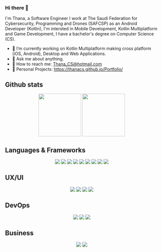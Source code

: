 ### Hi there 👋

I'm Thana, a Software Engineer I work at The Saudi Federation for Cybersecurity, Programming and Drones (SAFCSP) as an Android Developer (Kotlin), I'm intersted in Mobile Development, Kotlin Multiplatform and Game Development, I have a bachelor's degree on Computer Science (CS). 

- 🌱 I’m currently working on Kotlin Multiplatform making cross platform (iOS, Android), Desktop and Web Applications.
- 💬 Ask me about anything.
- 💌 How to reach me: Thana_CS@hotmail.com
- 🌆  Personal Projects: https://thanacs.github.io/Portfolio/

## Github stats

<p align="center">
  <img height="140px" src="https://denvercoder1-github-readme-stats.vercel.app/api/?username=ThanaCS&show_icons=true&count_private=true&theme=algolia&hide=contribs,issues"/>
  <img height="140px" src="https://github-readme-stats.vercel.app/api/top-langs/?username=ThanaCS&langs_count=9&layout=compact&theme=algolia"/>
</p>

## Languages & Frameworks

<p align="center">
  <img src="https://img.shields.io/badge/-Kotlin-f54254?style=flat&logo=Kotlin&logoColor=white"/>
  <img src="https://img.shields.io/badge/-Android-f542a4?style=flat&logo=Android&logoColor=white"/>
  <img src="https://img.shields.io/badge/-Java-e942f5?style=flat&logo=Java&logoColor=white"/>
  <img src="https://img.shields.io/badge/-python-7242f5?style=flat&logo=python&logoColor=white"/>
  <img src="https://img.shields.io/badge/-Unity-4284f5?style=flat&logo=Unity&logoColor=white"/>
  <img src="http://img.shields.io/badge/-NodeJS-6EBF20?style=flat&logo=node.js&logoColor=white"/>
  <img src="https://img.shields.io/badge/-C%20Sharp-239120?style=flat&logo=c-sharp&logoColor=white"/>
  <img src="https://img.shields.io/badge/-Swift-f59c42?style=flat&logo=Swift&logoColor=white"/>
  <img src="https://img.shields.io/badge/-HTML5-E34F26?style=flat&logo=html5&logoColor=white"/>
</p>

## UX/UI

<p align="center">
  <img src="https://img.shields.io/badge/-Figma-f54254?style=flat&logo=figma&logoColor=white"/>
  <img src="https://img.shields.io/badge/-Photoshop-f542a4?style=flat&logo=adobe-photoshop&logoColor=white"/>
  <img src="https://img.shields.io/badge/-Illustrator-e942f5?style=flat&logo=adobe-illustrator&logoColor=white"/>
  <img src="https://img.shields.io/badge/-Gimp-7242f5?style=flat&logo=gimp&logoColor=white"/>
</p>

## DevOps

<p align="center">
  <img src="https://img.shields.io/badge/-Git-426ff5?style=flat&logo=git&logoColor=white"/>
  <img src="https://img.shields.io/badge/-Github-1c3375?style=flat&logo=github&logoColor=white"/>
  <img src="https://img.shields.io/badge/-Azure-181717?style=flat&logo=Azure-devops&logoColor=white"/>
</p>

## Business
<p align="center">
  <img src="https://img.shields.io/badge/-Trello-0079BF?style=flat&logo=trello&logoColor=white"/>
  <img src="https://img.shields.io/badge/-Slack-4A154B?style=flat&logo=slack&logoColor=white"/>
</p>

